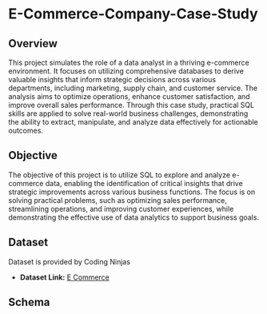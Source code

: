 # E-Commerce-Company-Case-Study
## Overview
This project simulates the role of a data analyst in a thriving e-commerce environment. It focuses on utilizing comprehensive databases to derive valuable insights that inform strategic decisions across various departments, including marketing, supply chain, and customer service. The analysis aims to optimize operations, enhance customer satisfaction, and improve overall sales performance. Through this case study, practical SQL skills are applied to solve real-world business challenges, demonstrating the ability to extract, manipulate, and analyze data effectively for actionable outcomes.
## Objective
The objective of this project is to utilize SQL to explore and analyze e-commerce data, enabling the identification of critical insights that drive strategic improvements across various business functions. The focus is on solving practical problems, such as optimizing sales performance, streamlining operations, and improving customer experiences, while demonstrating the effective use of data analytics to support business goals.
## Dataset
Dataset is provided by Coding Ninjas
- **Dataset Link:** [E Commerce](https://1drv.ms/x/c/c1347d677a0a7ff8/EWjjpNYl0S9Lnu1SmmFpwhEB727Uz7J0CEfOT5F8K8acXA?e=MwFtGy)
## Schema

